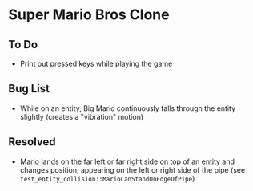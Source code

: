 # Super Mario Bros Clone

## To Do
* Print out pressed keys while playing the game

## Bug List
* While on an entity, Big Mario continuously falls through the entity slightly (creates a "vibration" motion)
  
## Resolved
* Mario lands on the far left or far right side on top of an entity and changes position, 
appearing on the left or right side of the pipe (see `test_entity_collision::MarioCanStandOnEdgeOfPipe`)